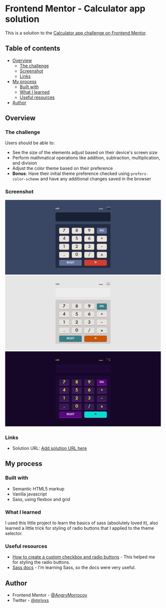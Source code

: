 # Frontend Mentor - Calculator app solution

This is a solution to the [Calculator app challenge on Frontend Mentor](https://www.frontendmentor.io/challenges/calculator-app-9lteq5N29).

## Table of contents

- [Overview](#overview)
  - [The challenge](#the-challenge)
  - [Screenshot](#screenshot)
  - [Links](#links)
- [My process](#my-process)
  - [Built with](#built-with)
  - [What I learned](#what-i-learned)
  - [Useful resources](#useful-resources)
- [Author](#author)

## Overview

### The challenge

Users should be able to:

- See the size of the elements adjust based on their device's screen size
- Perform mathmatical operations like addition, subtraction, multiplication, and division
- Adjust the color theme based on their preference
- **Bonus**: Have their initial theme preference checked using `prefers-color-scheme` and have any additional changes saved in the browser

### Screenshot

![](./screenshots/theme-1.png)
![](./screenshots/theme-2.png)
![](./screenshots/theme-3.png)

### Links

- Solution URL: [Add solution URL here](https://mr-calculatorapp.netlify.app/)

## My process

### Built with

- Semantic HTML5 markup
- Vanilla javascript
- Sass, using flexbox and grid

### What I learned
I used this little project to learn the basics of sass (absolutely loved it), also learned a little
trick for styling of radio buttons that I applied to the theme selector.

### Useful resources

- [How to create a custom checkbox and radio buttons](https://www.w3schools.com/howto/howto_css_custom_checkbox.asp) - This helped me for styling the radio buttons.
- [Sass docs](https://sass-lang.com/documentation) - I'm learning Sass, so the docs were very useful.

## Author

- Frontend Mentor - [@AngryMorrocoy](https://www.frontendmentor.io/profile/AngryMorrocoy)
- Twitter - [@mrivxs](https://twitter.com/mrivxs)
